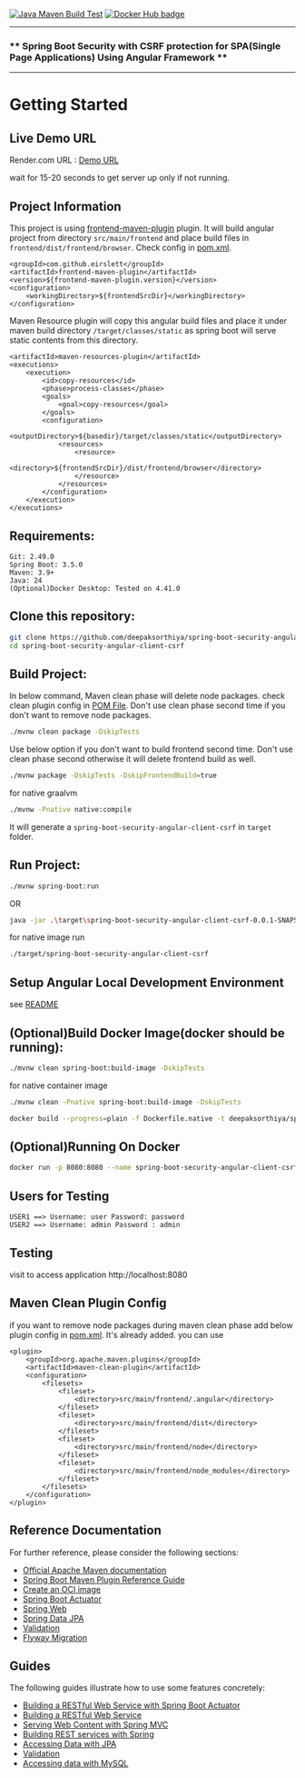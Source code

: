 [![Java Maven Build Test](https://github.com/deepaksorthiya/spring-boot-security-angular-client-csrf/actions/workflows/maven-build.yml/badge.svg)](https://github.com/deepaksorthiya/spring-boot-security-angular-client-csrf/actions/workflows/maven-build.yml)
[![Docker Hub badge][dockerhub-badge]][dockerhub]

[dockerhub-badge]: https://img.shields.io/docker/pulls/deepaksorthiya/spring-boot-security-angular-client-csrf

[dockerhub]: https://hub.docker.com/repository/docker/deepaksorthiya/spring-boot-security-angular-client-csrf

---

### ** Spring Boot Security with CSRF protection for SPA(Single Page Applications) Using Angular Framework **

---

# Getting Started

## Live Demo URL

Render.com URL :
[Demo URL](https://spring-boot-security-angular-client-csrf.onrender.com)

wait for 15-20 seconds to get server up only if not running.

## Project Information

This project is using [frontend-maven-plugin](https://github.com/eirslett/frontend-maven-plugin) plugin.
It will build angular project from directory ```src/main/frontend``` and place build files in
```frontend/dist/frontend/browser```. Check config in [pom.xml](pom.xml).

```
<groupId>com.github.eirslett</groupId>
<artifactId>frontend-maven-plugin</artifactId>
<version>${frontend-maven-plugin.version}</version>
<configuration>
    <workingDirectory>${frontendSrcDir}</workingDirectory>
</configuration>
```

Maven Resource plugin will copy this angular build files and
place it under maven build directory ```/target/classes/static``` as spring boot
will serve static contents from this directory.

```
<artifactId>maven-resources-plugin</artifactId>
<executions>
    <execution>
        <id>copy-resources</id>
        <phase>process-classes</phase>
        <goals>
            <goal>copy-resources</goal>
        </goals>
        <configuration>
            <outputDirectory>${basedir}/target/classes/static</outputDirectory>
            <resources>
                <resource>
                    <directory>${frontendSrcDir}/dist/frontend/browser</directory>
                </resource>
            </resources>
        </configuration>
    </execution>
</executions>
```

## Requirements:

```
Git: 2.49.0
Spring Boot: 3.5.0
Maven: 3.9+
Java: 24
(Optional)Docker Desktop: Tested on 4.41.0
```

## Clone this repository:

```bash
git clone https://github.com/deepaksorthiya/spring-boot-security-angular-client-csrf.git
cd spring-boot-security-angular-client-csrf
```

## Build Project:

In below command, Maven clean phase will delete node packages. check clean plugin config
in [POM File](pom.xml). Don't use clean phase second time if you don't want to remove node packages.

```bash
./mvnw clean package -DskipTests
```

Use below option if you don't want to build frontend second time.
Don't use clean phase second otherwise it will delete frontend build as well.

```bash
./mvnw package -DskipTests -DskipFrontendBuild=true
```

for native graalvm

```bash
./mvnw -Pnative native:compile
```

It will generate a ```spring-boot-security-angular-client-csrf``` in ```target``` folder.

## Run Project:

```bash
./mvnw spring-boot:run
```

OR

```bash
java -jar .\target\spring-boot-security-angular-client-csrf-0.0.1-SNAPSHOT.jar
```

for native image run

```bash
./target/spring-boot-security-angular-client-csrf
```

## Setup Angular Local Development Environment

see [README](src/main/frontend/README.md)

## (Optional)Build Docker Image(docker should be running):

```bash
./mvnw clean spring-boot:build-image -DskipTests
```

for native container image

```bash
./mvnw clean -Pnative spring-boot:build-image -DskipTests
```

```bash
docker build --progress=plain -f Dockerfile.native -t deepaksorthiya/spring-boot-security-angular-client-csrf .
```

## (Optional)Running On Docker

```bash
docker run -p 8080:8080 --name spring-boot-security-angular-client-csrf deepaksorthiya/spring-boot-security-angular-client-csrf
```

## Users for Testing

```
USER1 ==> Username: user Password: password
USER2 ==> Username: admin Password : admin
```

## Testing

visit to access application
http://localhost:8080

## Maven Clean Plugin Config

if you want
to remove node packages during maven clean phase
add below plugin config in [pom.xml](pom.xml). It's already added.
you can use

```
<plugin>
    <groupId>org.apache.maven.plugins</groupId>
    <artifactId>maven-clean-plugin</artifactId>
    <configuration>
        <filesets>
            <fileset>
                <directory>src/main/frontend/.angular</directory>
            </fileset>
            <fileset>
                <directory>src/main/frontend/dist</directory>
            </fileset>
            <fileset>
                <directory>src/main/frontend/node</directory>
            </fileset>
            <fileset>
                <directory>src/main/frontend/node_modules</directory>
            </fileset>
        </filesets>
    </configuration>
</plugin>
```

## Reference Documentation

For further reference, please consider the following sections:

* [Official Apache Maven documentation](https://maven.apache.org/guides/index.html)
* [Spring Boot Maven Plugin Reference Guide](https://docs.spring.io/spring-boot/maven-plugin)
* [Create an OCI image](https://docs.spring.io/spring-boot/maven-plugin/build-image.html)
* [Spring Boot Actuator](https://docs.spring.io/spring-boot/reference/actuator/index.html)
* [Spring Web](https://docs.spring.io/spring-boot/reference/web/servlet.html)
* [Spring Data JPA](https://docs.spring.io/spring-boot/reference/data/sql.html#data.sql.jpa-and-spring-data)
* [Validation](https://docs.spring.io/spring-boot//io/validation.html)
* [Flyway Migration](https://docs.spring.io/spring-boot/how-to/data-initialization.html#howto.data-initialization.migration-tool.flyway)

## Guides

The following guides illustrate how to use some features concretely:

* [Building a RESTful Web Service with Spring Boot Actuator](https://spring.io/guides/gs/actuator-service/)
* [Building a RESTful Web Service](https://spring.io/guides/gs/rest-service/)
* [Serving Web Content with Spring MVC](https://spring.io/guides/gs/serving-web-content/)
* [Building REST services with Spring](https://spring.io/guides/tutorials/rest/)
* [Accessing Data with JPA](https://spring.io/guides/gs/accessing-data-jpa/)
* [Validation](https://spring.io/guides/gs/validating-form-input/)
* [Accessing data with MySQL](https://spring.io/guides/gs/accessing-data-mysql/)


